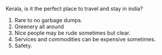 Kerala, is it the perfect place to travel and stay in india?

1.	Rare to no garbage dumps.
2.	Greenery all around
3.	Nice people may be rude sometimes but clear.
4.	Services and commodities can be expensive sometimes.
5.	Safety.